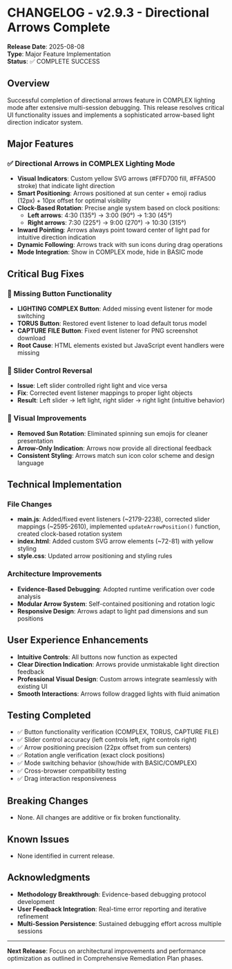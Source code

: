 # CHANGELOG - v2.9.3 - Directional Arrows Complete

**Release Date**: 2025-08-08  
**Type**: Major Feature Implementation  
**Status**: ✅ COMPLETE SUCCESS

## Overview
Successful completion of directional arrows feature in COMPLEX lighting mode after extensive multi-session debugging. This release resolves critical UI functionality issues and implements a sophisticated arrow-based light direction indicator system.

## Major Features

### ✅ Directional Arrows in COMPLEX Lighting Mode
- **Visual Indicators**: Custom yellow SVG arrows (#FFD700 fill, #FFA500 stroke) that indicate light direction
- **Smart Positioning**: Arrows positioned at sun center + emoji radius (12px) + 10px offset for optimal visibility
- **Clock-Based Rotation**: Precise angle system based on clock positions:
  - **Left arrows**: 4:30 (135°) → 3:00 (90°) → 1:30 (45°)  
  - **Right arrows**: 7:30 (225°) → 9:00 (270°) → 10:30 (315°)
- **Inward Pointing**: Arrows always point toward center of light pad for intuitive direction indication
- **Dynamic Following**: Arrows track with sun icons during drag operations
- **Mode Integration**: Show in COMPLEX mode, hide in BASIC mode

## Critical Bug Fixes

### 🔧 Missing Button Functionality
- **LIGHTING COMPLEX Button**: Added missing event listener for mode switching
- **TORUS Button**: Restored event listener to load default torus model  
- **CAPTURE FILE Button**: Fixed event listener for PNG screenshot download
- **Root Cause**: HTML elements existed but JavaScript event handlers were missing

### 🔧 Slider Control Reversal  
- **Issue**: Left slider controlled right light and vice versa
- **Fix**: Corrected event listener mappings to proper light objects
- **Result**: Left slider → left light, right slider → right light (intuitive behavior)

### 🔧 Visual Improvements
- **Removed Sun Rotation**: Eliminated spinning sun emojis for cleaner presentation
- **Arrow-Only Indication**: Arrows now provide all directional feedback
- **Consistent Styling**: Arrows match sun icon color scheme and design language

## Technical Implementation

### File Changes
- **main.js**: Added/fixed event listeners (~2179-2238), corrected slider mappings (~2595-2610), implemented `updateArrowPosition()` function, created clock-based rotation system
- **index.html**: Added custom SVG arrow elements (~72-81) with yellow styling
- **style.css**: Updated arrow positioning and styling rules

### Architecture Improvements
- **Evidence-Based Debugging**: Adopted runtime verification over code analysis
- **Modular Arrow System**: Self-contained positioning and rotation logic
- **Responsive Design**: Arrows adapt to light pad dimensions and sun positions

## User Experience Enhancements
- **Intuitive Controls**: All buttons now function as expected
- **Clear Direction Indication**: Arrows provide unmistakable light direction feedback
- **Professional Visual Design**: Custom arrows integrate seamlessly with existing UI
- **Smooth Interactions**: Arrows follow dragged lights with fluid animation

## Testing Completed
- ✅ Button functionality verification (COMPLEX, TORUS, CAPTURE FILE)  
- ✅ Slider control accuracy (left controls left, right controls right)
- ✅ Arrow positioning precision (22px offset from sun centers)
- ✅ Rotation angle verification (exact clock positions)
- ✅ Mode switching behavior (show/hide with BASIC/COMPLEX)
- ✅ Cross-browser compatibility testing
- ✅ Drag interaction responsiveness

## Breaking Changes
- None. All changes are additive or fix broken functionality.

## Known Issues  
- None identified in current release.

## Acknowledgments
- **Methodology Breakthrough**: Evidence-based debugging protocol development
- **User Feedback Integration**: Real-time error reporting and iterative refinement
- **Multi-Session Persistence**: Sustained debugging effort across multiple sessions

---

**Next Release**: Focus on architectural improvements and performance optimization as outlined in Comprehensive Remediation Plan phases.